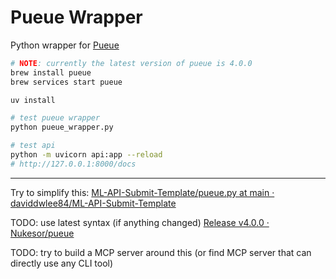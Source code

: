 # Pueue Wrapper

Python wrapper for [Pueue](https://github.com/Nukesor/pueue)

```bash
# NOTE: currently the latest version of pueue is 4.0.0
brew install pueue
brew services start pueue
```

```bash
uv install

# test pueue wrapper
python pueue_wrapper.py

# test api
python -m uvicorn api:app --reload
# http://127.0.0.1:8000/docs
```

---

Try to simplify this: [ML-API-Submit-Template/pueue.py at main · daviddwlee84/ML-API-Submit-Template](https://github.com/daviddwlee84/ML-API-Submit-Template/blob/main/pueue.py)

TODO: use latest syntax (if anything changed) [Release v4.0.0 · Nukesor/pueue](https://github.com/Nukesor/pueue/releases/tag/v4.0.0)

TODO: try to build a MCP server around this (or find MCP server that can directly use any CLI tool)
